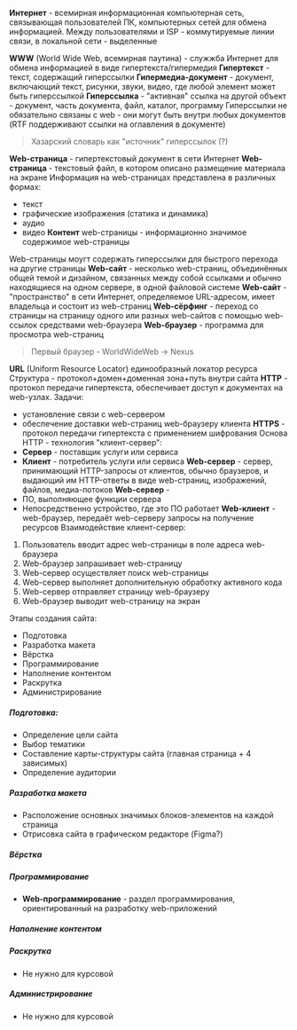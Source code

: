 **Интернет** - всемирная информационная компьютерная сеть, связывающая пользователей ПК, компьютерных сетей для обмена информацией.
Между пользователями и ISP - коммутируемые линии связи, в локальной сети - выделенные

**WWW** (World Wide Web, всемирная паутина) - служжба Интернет для обмена информацией в виде гипертекста/гипермедия
**Гипертекст** - текст, содержащий гиперссылки
**Гипермедиа-документ** - документ, включающий текст, рисунки, звуки, видео, где любой элемент может быть гиперссылкой
**Гиперссылка** - "активная" ссылка на другой объект - документ, часть документа, файл, каталог, программу
Гиперссылки не обязательно связаны с web - они могут быть внутри любых документов (RTF поддерживают ссылки на оглавления в документе)
> Хазарский словарь как "источник" гиперссылок (?)

**Web-страница** - гипертекстовый документ в сети Интернет
**Web-страница** - текстовый файл, в котором описано размещение материала на экране
Информация на web-страницах представлена в различных формах:
- текст
- графические изображения (статика и динамика)
- аудио
- видео
**Контент** web-страницы - информационно значимое содержимое web-страницы

Web-страницы моугт содержать гиперссылки для быстрого перехода на другие страницы
**Web-сайт** - несколько web-страниц, объединённых общей темой и дизайном, связанных между собой ссылками и обычно находящиеся на одном сервере, в одной файловой системе
**Web-сайт** - "пространство" в сети Интернет, определяемое URL-адресом, имеет владельца и состоит из web-страниц
**Web-сёрфинг** - переход со страницы на страницу одного или разных web-сайтов с помощью web-ссылок средствами web-браузера
**Web-браузер** - программа для просмотра web-страниц
> Первый браузер - WorldWideWeb $\rightarrow$ Nexus

**URL** (Uniform Resource Locator) единообразный локатор ресурса
Структура - протокол+домен+доменная зона+путь внутри сайта
**HTTP** - протокол передачи гипертекста, обеспечивает доступ к документах на web-узлах. Задачи:
- установление связи с web-сервером
- обеспечение доставки web-страниц web-браузеру клиента
**HTTPS** - протокол передачи гипертекста с применением шифрования
Основа HTTP - технология "клиент-сервер":
- **Сервер** - поставщик услуги или сервиса
- **Клиент** - потребитель услуги или сервиса
**Web-сервер** - сервер, принимающий HTTP-запросы от клиентов, обычно браузеров, и выдающий им HTTP-ответы в виде web-страниц, изображений, файлов, медиа-потоков
**Web-сервер** - 
- ПО, выполняющее функции сервера
- Непосредственно устройство, где это ПО работает
**Web-клиент** - web-браузер, передаёт web-серверу запросы на получение ресурсов
Взаимодействие клиент-сервер:
1) Пользователь вводит адрес web-страницы в поле адреса web-браузера
2) Web-браузер запрашивает web-страницу
3) Web-сервер осуществляет поиск web-страницы
4) Web-сервер выполняет дополнительную обработку активного кода
5) Web-сервер отправляет страницу web-браузеру
6) Web-браузер выводит web-страницу на экран

Этапы создания сайта:
- Подготовка
- Разработка макета
- Вёрстка
- Программирование
- Наполнение контентом
- Раскрутка
- Администрирование

##### Подготовка:
- Определение цели сайта
- Выбор тематики
- Составление карты-структуры сайта (главная страница + 4 зависимых)
- Определение аудитории
##### Разработка макета
- Расположение основных значимых блоков-элементов на каждой страница
- Отрисовка сайта в графическом редакторе (Figma?)
##### Вёрстка
##### Программирование
- **Web-программирование** - раздел программирования, ориентированный на разработку web-приложений
##### Наполнение контентом
##### Раскрутка
- Не нужно для курсовой
##### Администрирование
- Не нужно для курсовой